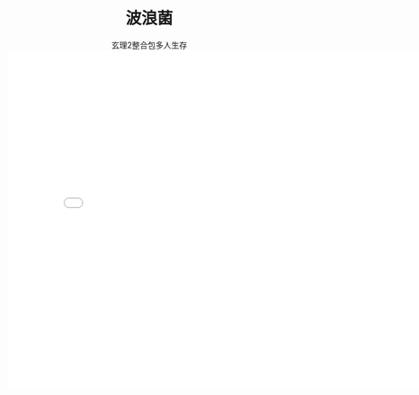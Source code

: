 # <center>波浪菌</center>

<center>
玄理2整合包多人生存
</center>

<center>
<iframe 
src="//player.bilibili.com/player.html?aid=470128235&amp;cid=753325282&amp;page=1" 
scrolling="no" 
border="0" 
frameborder="no" 
framespacing="0" 
allowfullscreen="true" 
height=600 
width=800> 
</iframe>
<!-- 相当于是子网页 -->
<!-- B站分享链接提供 -->
</center>